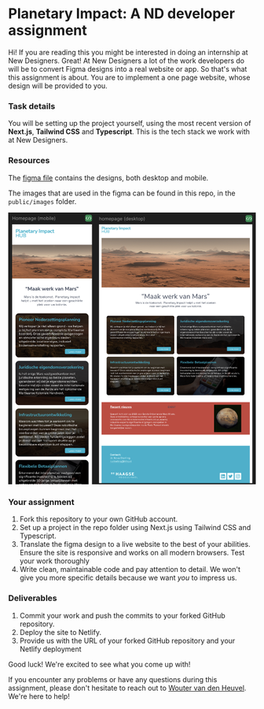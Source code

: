 # Planetary Impact: A ND developer assignment

Hi! If you are reading this you might be interested in doing an internship at New Designers. Great! At New Designers a lot of the work developers do will be to convert Figma designs into a real website or app. So that's what this assignment is about. You are to implement a one page website, whose design will be provided to you.


### Task details

You will be setting up the project yourself, using the most recent version of **Next.js**, **Tailwind CSS** and **Typescript**. This is the tech stack we work with at New Designers. 


### Resources

The [figma file](https://www.figma.com/design/bXhdPm0KfCiqrzg4e9ZV82/PlanaryImpact-design?node-id=2-94&m=dev&t=p1zB6lWMDKIRz2br-1) contains the designs, both desktop and mobile.


The images that are used in the figma can be found in this repo, in the `public/images` folder.

![Just a preview, see the figma for a better view](/docs/preview.png)

### Your assignment

1. Fork this repository to your own GitHub account.
2. Set up a project in the repo folder using Next.js using Tailwind CSS and Typescript.
3. Translate the figma design to a live website to the best of your abilities. Ensure the site is responsive and works on all modern browsers. Test your work thoroughly
4. Write clean, maintainable code and pay attention to detail. We won't give you more specific details because we want _you_ to impress us.


### Deliverables

1. Commit your work and push the commits to your forked GitHub repository.
2. Deploy the site to Netlify.
3. Provide us with the URL of your forked GitHub repository and your Netlify deployment

Good luck! We're excited to see what you come up with!

If you encounter any problems or have any questions during this assignment, please don't hesitate to reach out to [Wouter van den Heuvel](w.vandenheuvel@hhs.nl). We're here to help!